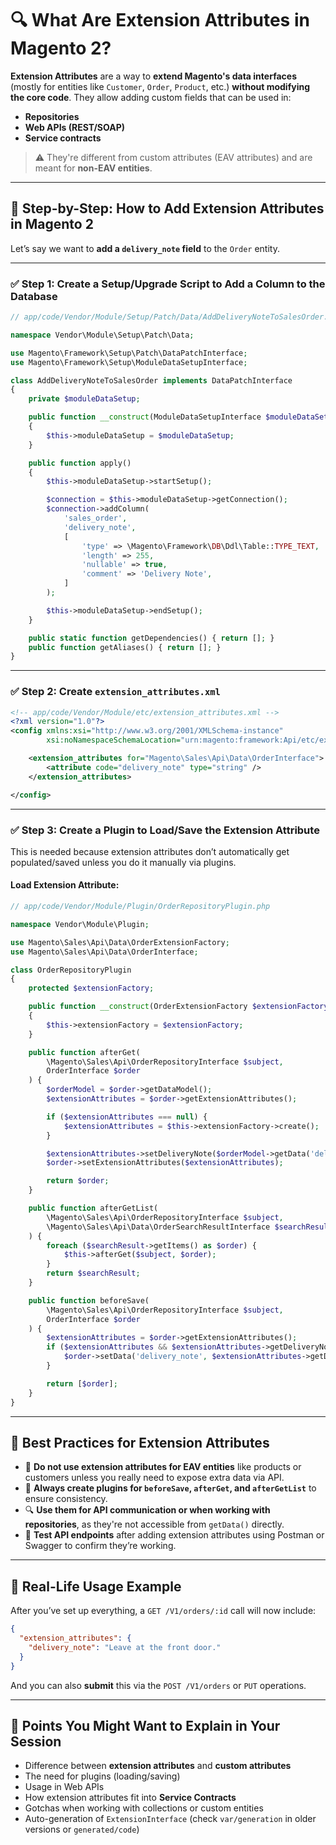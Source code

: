 # 🔍 What Are Extension Attributes in Magento 2?

**Extension Attributes** are a way to **extend Magento's data interfaces** (mostly for entities like `Customer`, `Order`, `Product`, etc.) **without modifying the core code**. They allow adding custom fields that can be used in:

- **Repositories**
- **Web APIs (REST/SOAP)**
- **Service contracts**

> ⚠️ They're different from custom attributes (EAV attributes) and are meant for **non-EAV entities**.

---

## 🧱 Step-by-Step: How to Add Extension Attributes in Magento 2

Let’s say we want to **add a `delivery_note` field** to the `Order` entity.

---

### ✅ Step 1: Create a Setup/Upgrade Script to Add a Column to the Database

```php
// app/code/Vendor/Module/Setup/Patch/Data/AddDeliveryNoteToSalesOrder.php

namespace Vendor\Module\Setup\Patch\Data;

use Magento\Framework\Setup\Patch\DataPatchInterface;
use Magento\Framework\Setup\ModuleDataSetupInterface;

class AddDeliveryNoteToSalesOrder implements DataPatchInterface
{
    private $moduleDataSetup;

    public function __construct(ModuleDataSetupInterface $moduleDataSetup)
    {
        $this->moduleDataSetup = $moduleDataSetup;
    }

    public function apply()
    {
        $this->moduleDataSetup->startSetup();

        $connection = $this->moduleDataSetup->getConnection();
        $connection->addColumn(
            'sales_order',
            'delivery_note',
            [
                'type' => \Magento\Framework\DB\Ddl\Table::TYPE_TEXT,
                'length' => 255,
                'nullable' => true,
                'comment' => 'Delivery Note',
            ]
        );

        $this->moduleDataSetup->endSetup();
    }

    public static function getDependencies() { return []; }
    public function getAliases() { return []; }
}
```

---

### ✅ Step 2: Create `extension_attributes.xml`

```xml
<!-- app/code/Vendor/Module/etc/extension_attributes.xml -->
<?xml version="1.0"?>
<config xmlns:xsi="http://www.w3.org/2001/XMLSchema-instance"
        xsi:noNamespaceSchemaLocation="urn:magento:framework:Api/etc/extension_attributes.xsd">

    <extension_attributes for="Magento\Sales\Api\Data\OrderInterface">
        <attribute code="delivery_note" type="string" />
    </extension_attributes>

</config>
```

---

### ✅ Step 3: Create a Plugin to Load/Save the Extension Attribute

This is needed because extension attributes don’t automatically get populated/saved unless you do it manually via plugins.

#### Load Extension Attribute:

```php
// app/code/Vendor/Module/Plugin/OrderRepositoryPlugin.php

namespace Vendor\Module\Plugin;

use Magento\Sales\Api\Data\OrderExtensionFactory;
use Magento\Sales\Api\Data\OrderInterface;

class OrderRepositoryPlugin
{
    protected $extensionFactory;

    public function __construct(OrderExtensionFactory $extensionFactory)
    {
        $this->extensionFactory = $extensionFactory;
    }

    public function afterGet(
        \Magento\Sales\Api\OrderRepositoryInterface $subject,
        OrderInterface $order
    ) {
        $orderModel = $order->getDataModel();
        $extensionAttributes = $order->getExtensionAttributes();

        if ($extensionAttributes === null) {
            $extensionAttributes = $this->extensionFactory->create();
        }

        $extensionAttributes->setDeliveryNote($orderModel->getData('delivery_note'));
        $order->setExtensionAttributes($extensionAttributes);

        return $order;
    }

    public function afterGetList(
        \Magento\Sales\Api\OrderRepositoryInterface $subject,
        \Magento\Sales\Api\Data\OrderSearchResultInterface $searchResult
    ) {
        foreach ($searchResult->getItems() as $order) {
            $this->afterGet($subject, $order);
        }
        return $searchResult;
    }

    public function beforeSave(
        \Magento\Sales\Api\OrderRepositoryInterface $subject,
        OrderInterface $order
    ) {
        $extensionAttributes = $order->getExtensionAttributes();
        if ($extensionAttributes && $extensionAttributes->getDeliveryNote()) {
            $order->setData('delivery_note', $extensionAttributes->getDeliveryNote());
        }

        return [$order];
    }
}
```

---

## 🎯 Best Practices for Extension Attributes

- 🧼 **Do not use extension attributes for EAV entities** like products or customers unless you really need to expose extra data via API.
- 🔁 **Always create plugins for `beforeSave`, `afterGet`, and `afterGetList`** to ensure consistency.
- 🔍 **Use them for API communication or when working with repositories**, as they're not accessible from `getData()` directly.
- 🧪 **Test API endpoints** after adding extension attributes using Postman or Swagger to confirm they’re working.

---

## 🧪 Real-Life Usage Example

After you’ve set up everything, a `GET /V1/orders/:id` call will now include:

```json
{
  "extension_attributes": {
    "delivery_note": "Leave at the front door."
  }
}
```

And you can also **submit** this via the `POST /V1/orders` or `PUT` operations.

---

## 🧠 Points You Might Want to Explain in Your Session

- Difference between **extension attributes** and **custom attributes**
- The need for plugins (loading/saving)
- Usage in Web APIs
- How extension attributes fit into **Service Contracts**
- Gotchas when working with collections or custom entities
- Auto-generation of `ExtensionInterface` (check `var/generation` in older versions or `generated/code`)
